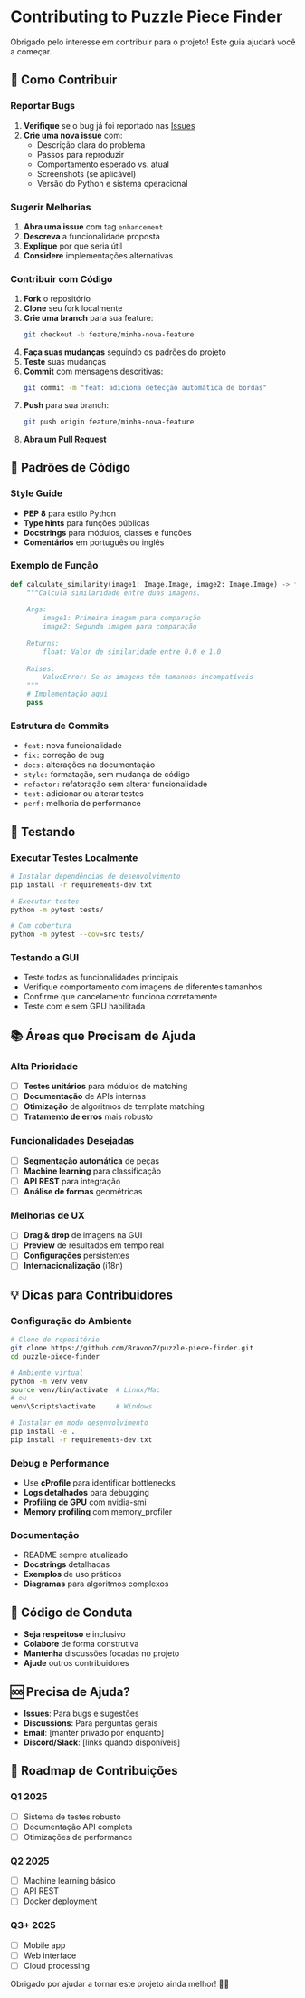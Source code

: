 # Contributing to Puzzle Piece Finder

Obrigado pelo interesse em contribuir para o projeto! Este guia ajudará você a começar.

## 🚀 Como Contribuir

### Reportar Bugs

1. **Verifique** se o bug já foi reportado nas [Issues](https://github.com/BravooZ/puzzle-piece-finder/issues)
2. **Crie uma nova issue** com:
   - Descrição clara do problema
   - Passos para reproduzir
   - Comportamento esperado vs. atual
   - Screenshots (se aplicável)
   - Versão do Python e sistema operacional

### Sugerir Melhorias

1. **Abra uma issue** com tag `enhancement`
2. **Descreva** a funcionalidade proposta
3. **Explique** por que seria útil
4. **Considere** implementações alternativas

### Contribuir com Código

1. **Fork** o repositório
2. **Clone** seu fork localmente
3. **Crie uma branch** para sua feature:
   ```bash
   git checkout -b feature/minha-nova-feature
   ```
4. **Faça suas mudanças** seguindo os padrões do projeto
5. **Teste** suas mudanças
6. **Commit** com mensagens descritivas:
   ```bash
   git commit -m "feat: adiciona detecção automática de bordas"
   ```
7. **Push** para sua branch:
   ```bash
   git push origin feature/minha-nova-feature
   ```
8. **Abra um Pull Request**

## 📝 Padrões de Código

### Style Guide
- **PEP 8** para estilo Python
- **Type hints** para funções públicas
- **Docstrings** para módulos, classes e funções
- **Comentários** em português ou inglês

### Exemplo de Função
```python
def calculate_similarity(image1: Image.Image, image2: Image.Image) -> float:
    """Calcula similaridade entre duas imagens.
    
    Args:
        image1: Primeira imagem para comparação
        image2: Segunda imagem para comparação
        
    Returns:
        float: Valor de similaridade entre 0.0 e 1.0
        
    Raises:
        ValueError: Se as imagens têm tamanhos incompatíveis
    """
    # Implementação aqui
    pass
```

### Estrutura de Commits
- `feat:` nova funcionalidade
- `fix:` correção de bug
- `docs:` alterações na documentação
- `style:` formatação, sem mudança de código
- `refactor:` refatoração sem alterar funcionalidade
- `test:` adicionar ou alterar testes
- `perf:` melhoria de performance

## 🧪 Testando

### Executar Testes Localmente
```bash
# Instalar dependências de desenvolvimento
pip install -r requirements-dev.txt

# Executar testes
python -m pytest tests/

# Com cobertura
python -m pytest --cov=src tests/
```

### Testando a GUI
- Teste todas as funcionalidades principais
- Verifique comportamento com imagens de diferentes tamanhos
- Confirme que cancelamento funciona corretamente
- Teste com e sem GPU habilitada

## 📚 Áreas que Precisam de Ajuda

### Alta Prioridade
- [ ] **Testes unitários** para módulos de matching
- [ ] **Documentação** de APIs internas
- [ ] **Otimização** de algoritmos de template matching
- [ ] **Tratamento de erros** mais robusto

### Funcionalidades Desejadas
- [ ] **Segmentação automática** de peças
- [ ] **Machine learning** para classificação
- [ ] **API REST** para integração
- [ ] **Análise de formas** geométricas

### Melhorias de UX
- [ ] **Drag & drop** de imagens na GUI
- [ ] **Preview** de resultados em tempo real
- [ ] **Configurações** persistentes
- [ ] **Internacionalização** (i18n)

## 💡 Dicas para Contribuidores

### Configuração do Ambiente
```bash
# Clone do repositório
git clone https://github.com/BravooZ/puzzle-piece-finder.git
cd puzzle-piece-finder

# Ambiente virtual
python -m venv venv
source venv/bin/activate  # Linux/Mac
# ou
venv\Scripts\activate     # Windows

# Instalar em modo desenvolvimento
pip install -e .
pip install -r requirements-dev.txt
```

### Debug e Performance
- Use **cProfile** para identificar bottlenecks
- **Logs detalhados** para debugging
- **Profiling de GPU** com nvidia-smi
- **Memory profiling** com memory_profiler

### Documentação
- README sempre atualizado
- **Docstrings** detalhadas
- **Exemplos** de uso práticos
- **Diagramas** para algoritmos complexos

## 🤝 Código de Conduta

- **Seja respeitoso** e inclusivo
- **Colabore** de forma construtiva
- **Mantenha** discussões focadas no projeto
- **Ajude** outros contribuidores

## 🆘 Precisa de Ajuda?

- **Issues**: Para bugs e sugestões
- **Discussions**: Para perguntas gerais
- **Email**: [manter privado por enquanto]
- **Discord/Slack**: [links quando disponíveis]

## 🎯 Roadmap de Contribuições

### Q1 2025
- [ ] Sistema de testes robusto
- [ ] Documentação API completa
- [ ] Otimizações de performance

### Q2 2025
- [ ] Machine learning básico
- [ ] API REST
- [ ] Docker deployment

### Q3+ 2025
- [ ] Mobile app
- [ ] Web interface
- [ ] Cloud processing

Obrigado por ajudar a tornar este projeto ainda melhor! 🧩✨
